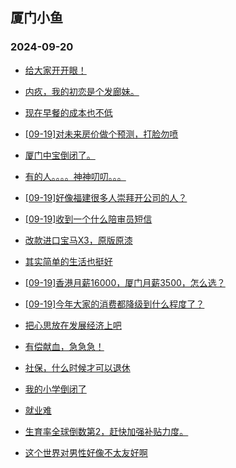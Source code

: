 ## 厦门小鱼 
### 2024-09-20

+ [给大家开开眼！](http://bbs.xmfish.com/read-htm-tid-18244877.html)

+ [内疚，我的初恋是个发廊妹。](http://bbs.xmfish.com/read-htm-tid-18244931.html)

+ [现在早餐的成本也不低](http://bbs.xmfish.com/read-htm-tid-18244842.html)

+ [[09-19]对未来房价做个预测，打脸勿喷](http://bbs.xmfish.com/read-htm-tid-18244924.html)

+ [厦门中宝倒闭了。](http://bbs.xmfish.com/read-htm-tid-18245024.html)

+ [有的人。。。。神神叨叨。。。](http://bbs.xmfish.com/read-htm-tid-18244948.html)

+ [[09-19]好像福建很多人崇拜开公司的人？](http://bbs.xmfish.com/read-htm-tid-18244981.html)

+ [[09-19]收到一个什么陪审员短信](http://bbs.xmfish.com/read-htm-tid-18244887.html)

+ [改款进口宝马X3，原版原漆](http://bbs.xmfish.com/read-htm-tid-18244817.html)

+ [其实简单的生活也挺好](http://bbs.xmfish.com/read-htm-tid-18244899.html)

+ [[09-19]香港月薪16000，厦门月薪3500，怎么选？](http://bbs.xmfish.com/read-htm-tid-18245023.html)

+ [[09-19]今年大家的消费都降级到什么程度了？](http://bbs.xmfish.com/read-htm-tid-18245085.html)

+ [把心思放在发展经济上吧](http://bbs.xmfish.com/read-htm-tid-18245099.html)

+ [有偿献血，急急急！](http://bbs.xmfish.com/read-htm-tid-18244999.html)

+ [社保，什么时候才可以退休](http://bbs.xmfish.com/read-htm-tid-18245015.html)

+ [我的小学倒闭了](http://bbs.xmfish.com/read-htm-tid-18245178.html)

+ [就业难](http://bbs.xmfish.com/read-htm-tid-18245046.html)

+ [生育率全球倒数第2，赶快加强补贴力度。](http://bbs.xmfish.com/read-htm-tid-18245102.html)

+ [这个世界对男性好像不太友好啊](http://bbs.xmfish.com/read-htm-tid-18245096.html)

